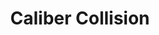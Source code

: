 ---
title: "Caliber Collision"
url: /elk-grove/caliber-collision-elkmont-way-2/
shop: Autowerkstatt
---